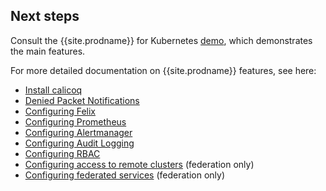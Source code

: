 ## Next steps

Consult the {{site.prodname}} for Kubernetes [demo]({{site.baseurl}}/{{page.version}}/getting-started/cnx/simple-policy-cnx), which
demonstrates the main features.

For more detailed documentation on {{site.prodname}} features, see here:
- [Install calicoq]({{site.baseurl}}/{{page.version}}/usage/calicoq/)
- [Denied Packet Notifications]({{site.baseurl}}/{{page.version}}/usage/metrics/metrics)
- [Configuring Felix]({{site.baseurl}}/{{page.version}}/reference/felix/configuration)
- [Configuring Prometheus]({{site.baseurl}}/{{page.version}}/usage/configuration/prometheus)
- [Configuring Alertmanager]({{site.baseurl}}/{{page.version}}/usage/configuration/alertmanager)
- [Configuring Audit Logging]({{site.baseurl}}/{{page.version}}/usage/logs/elastic/k8s-audit)
- [Configuring RBAC]({{site.baseurl}}/{{page.version}}/reference/cnx/rbac-tiered-policies)
- [Configuring access to remote clusters]({{site.baseurl}}/{{page.version}}/usage/federation/configure-rcc) (federation only)
- [Configuring federated services]({{site.baseurl}}/{{page.version}}/usage/federation/services-controller) (federation only)
